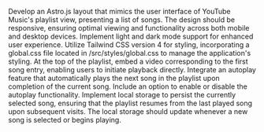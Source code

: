 Develop an Astro.js layout that mimics the user interface of YouTube Music's playlist view, presenting a list of songs. The design should be responsive, ensuring optimal viewing and functionality across both mobile and desktop devices. Implement light and dark mode support for enhanced user experience. Utilize Tailwind CSS version 4 for styling, incorporating a global.css file located in /src/styles/global.css to manage the application's styling. At the top of the playlist, embed a video corresponding to the first song entry, enabling users to initiate playback directly. Integrate an autoplay feature that automatically plays the next song in the playlist upon completion of the current song. Include an option to enable or disable the autoplay functionality. Implement local storage to persist the currently selected song, ensuring that the playlist resumes from the last played song upon subsequent visits. The local storage should update whenever a new song is selected or begins playing.
